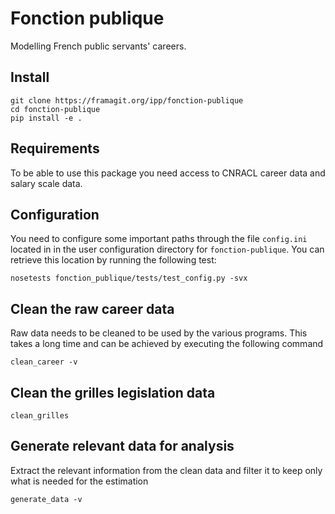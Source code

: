 # Fonction publique

Modelling French public servants' careers.

## Install

````shell
git clone https://framagit.org/ipp/fonction-publique
cd fonction-publique
pip install -e .
````

## Requirements

To be able to use this package you need access to CNRACL career data and salary scale data.


## Configuration

You need to configure some important paths through the file `config.ini` located in in the user configuration directory for `fonction-publique`.
You can retrieve this location by running the following test:
````shell
nosetests fonction_publique/tests/test_config.py -svx
````


## Clean the raw career data

Raw data needs to be cleaned to be used by the various programs.
This takes a long time and can be achieved by executing the following command
````shell
clean_career -v
````

## Clean the grilles legislation data
````shell
clean_grilles
````

## Generate relevant data for analysis

Extract the relevant information from the clean data and filter it to keep only what is needed for the estimation
````shell
generate_data -v
````



<!-- ## Estimation et prédiction du grade en t+1
A partir des coefficients estimés à l'étape estimation, on prédit le grade à l'année suivante.
Les différentes modalités sont à ce stade (i) rester dans le grade (no exit) (ii) partir dans le grade suivant dans le corps et (iii) partir dans un autre grade hors du corps. Pour chaque individu nous tirons la modalité prédite.
Le grade à l'année suivante en découle immédiatement pour les modalités (i) et (ii).
Pour la modalité (iii) les grades possibles dépendent directement des différents grades possibles, ce qui sera arbitré par la CDC. A ce stade nous tirons le grade dans la distribution des grade de destination observés, par grade, et en prenant uniquement les grades dont on dispose dans les grilles.
(voir fonctions predict_next_year et predict_next_grade dans estimation/0_Outils_CNRACL.R)
 -->
  




